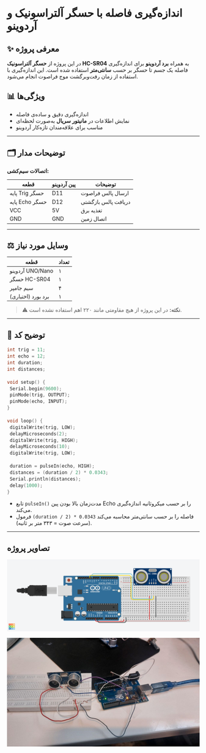 # اندازه‌گیری فاصله با حسگر آلتراسونیک و آردوینو

## ✨ معرفی پروژه
در این پروژه از **حسگر آلتراسونیک HC-SR04** به همراه **برد آردوینو** برای اندازه‌گیری فاصله یک جسم تا حسگر بر حسب **سانتی‌متر** استفاده شده است. این اندازه‌گیری با استفاده از زمان رفت‌وبرگشت موج فراصوت انجام می‌شود.

## 📊 ویژگی‌ها
- اندازه‌گیری دقیق و ساده‌ی فاصله
- نمایش اطلاعات در **مانیتور سریال** به‌صورت لحظه‌ای
- مناسب برای علاقه‌مندان تازه‌کار آردوینو

---

## 🗂 توضیحات مدار

**اتصالات سیم‌کشی:**

| قطعه              | پین آردوینو | توضیحات                 |
|-------------------|--------------|--------------------------|
| پایه Trig حسگر    | D11          | ارسال پالس فراصوت       |
| پایه Echo حسگر    | D12          | دریافت پالس بازگشتی     |
| VCC               | 5V           | تغذیه برق                |
| GND               | GND          | اتصال زمین               |

---

## ⚖️ وسایل مورد نیاز

| قطعه               | تعداد |
|--------------------|--------|
| آردوینو UNO/Nano   | ۱      |
| حسگر HC-SR04       | ۱      |
| سیم جامپر          | ۴      |
| برد بورد (اختیاری) | ۱      |

> ⚠️ **نکته:** در این پروژه از هیچ مقاومتی مانند ۲۲۰ اهم استفاده نشده است.

---

## 📝 توضیح کد
```cpp
int trig = 11; 
int echo = 12; 
int duration; 
int distances; 

void setup() { 
 Serial.begin(9600); 
 pinMode(trig, OUTPUT); 
 pinMode(echo, INPUT); 
} 

void loop() { 
 digitalWrite(trig, LOW); 
 delayMicroseconds(2); 
 digitalWrite(trig, HIGH); 
 delayMicroseconds(10); 
 digitalWrite(trig, LOW); 
 
 duration = pulseIn(echo, HIGH); 
 distances = (duration / 2) * 0.0343; 
 Serial.println(distances); 
 delay(1000); 
}
```

- تابع `pulseIn()` مدت‌زمان بالا بودن پین Echo را بر حسب میکروثانیه اندازه‌گیری می‌کند.
- فرمول `(duration / 2) * 0.0343` فاصله را بر حسب سانتی‌متر محاسبه می‌کند (سرعت صوت = ۳۴۳ متر بر ثانیه).

---
## تصاویر پروژه

![پروژه در حال اجرا](images/distanceSensor.png)

![پروژه در حال اجرا](images/distanceSensor2.jpg)